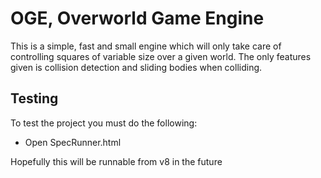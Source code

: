 OGE, Overworld Game Engine
=============

This is a simple, fast and small engine which will only take care of controlling squares of variable size over a given world.
The only features given is collision detection and sliding bodies when colliding.
  

Testing
------------

To test the project you must do the following:
 
 * Open SpecRunner.html
  
Hopefully this will be runnable from v8 in the future 